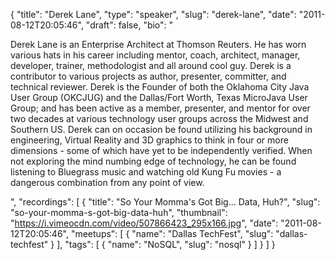 {
  "title": "Derek Lane",
  "type": "speaker",
  "slug": "derek-lane",
  "date": "2011-08-12T20:05:46",
  "draft": false,
  "bio": "<p>Derek Lane is an Enterprise Architect at Thomson Reuters. He has worn various hats in his career including mentor, coach, architect, manager, developer, trainer, methodologist and all around cool guy. Derek is a contributor to various projects as author, presenter, committer, and technical reviewer. Derek is the Founder of both the Oklahoma City Java User Group (OKCJUG) and the Dallas/Fort Worth, Texas MicroJava User Group; and has been active as a member, presenter, and mentor for over two decades at various technology user groups across the Midwest and Southern US. Derek can on occasion be found utilizing his background in engineering, Virtual Reality and 3D graphics to think in four or more dimensions - some of which have yet to be independently verified. When not exploring the mind numbing edge of technology, he can be found listening to Bluegrass music and watching old Kung Fu movies - a dangerous combination from any point of view.</p>",
  "recordings": [
    {
      "title": "So Your Momma's Got Big... Data, Huh?",
      "slug": "so-your-momma-s-got-big-data-huh",
      "thumbnail": "https://i.vimeocdn.com/video/507866423_295x166.jpg",
      "date": "2011-08-12T20:05:46",
      "meetups": [
        {
          "name": "Dallas TechFest",
          "slug": "dallas-techfest"
        }
      ],
      "tags": [
        {
          "name": "NoSQL",
          "slug": "nosql"
        }
      ]
    }
  ]
}
